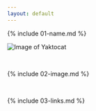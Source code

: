 ```yaml
---
layout: default
---
```


{% include 01-name.md %}

![Image of Yaktocat](https://octodex.github.com/images/yaktocat.png)

<br>

{% include 02-image.md %}

<br>

{% include 03-links.md %}

